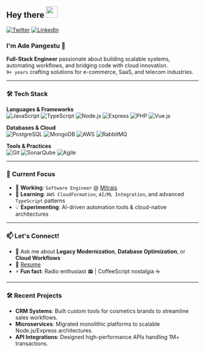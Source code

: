 ## Hey there <img src="https://media.giphy.com/media/hvRJCLFzcasrR4ia7z/giphy.gif" width="30px">

[![Twitter](https://img.shields.io/badge/-Twitter-1DA1F2?style=flat&logo=twitter&logoColor=white)](https://twitter.com/adepanges)
[![LinkedIn](https://img.shields.io/badge/-LinkedIn-0A66C2?style=flat&logo=linkedin&logoColor=white)](https://www.linkedin.com/in/adepanges)

### I'm **Ade Pangestu** 👋  
**Full-Stack Engineer** passionate about building scalable systems, automating workflows, and bridging code with cloud innovation.  
`9+ years` crafting solutions for e-commerce, SaaS, and telecom industries.  

---

### 🛠️ **Tech Stack**  
**Languages & Frameworks**  
![JavaScript](https://img.shields.io/badge/-JavaScript-F7DF1E?logo=javascript&logoColor=black)
![TypeScript](https://img.shields.io/badge/-TypeScript-3178C6?logo=typescript&logoColor=white)
![Node.js](https://img.shields.io/badge/-Node.js-339933?logo=node.js&logoColor=white)
![Express](https://img.shields.io/badge/-Express-000000?logo=express&logoColor=white)
![PHP](https://img.shields.io/badge/-PHP-777BB4?logo=php&logoColor=white)
![Vue.js](https://img.shields.io/badge/-Vue.js-4FC08D?logo=vue.js&logoColor=white)

**Databases & Cloud**  
![PostgreSQL](https://img.shields.io/badge/-PostgreSQL-4169E1?logo=postgresql&logoColor=white)
![MongoDB](https://img.shields.io/badge/-MongoDB-47A248?logo=mongodb&logoColor=white)
![AWS](https://img.shields.io/badge/-AWS-232F3E?logo=amazon-aws&logoColor=white)
![RabbitMQ](https://img.shields.io/badge/-RabbitMQ-FF6600?logo=rabbitmq&logoColor=white)

**Tools & Practices**  
![Git](https://img.shields.io/badge/-Git-F05032?logo=git&logoColor=white)
![SonarQube](https://img.shields.io/badge/-SonarQube-4E9BCD?logo=sonarqube&logoColor=white)
![Agile](https://img.shields.io/badge/-Agile-009D9F?logo=agile&logoColor=white)

---

### 🚀 **Current Focus**  
- 🔭 **Working**: `Software Engineer` @ [Mitrais](https://www.mitrais.com/)
- 🌱 **Learning**: `AWS CloudFormation`, `AI/ML Integration`, and advanced `TypeScript` patterns  
- 💡 **Experimenting**: AI-driven automation tools & cloud-native architectures  


---

### 📫 **Let's Connect!**  
- 💬 Ask me about **Legacy Modernization**, **Database Optimization**, or **Cloud Workflows**  
- 📄 [Resume](https://drive.google.com/file/d/1GAtNgA5qaPBAyYcGIdqjwVK15sd6qvtB/view?usp=sharing)  
- ⚡ **Fun fact**: Radio enthusiast 📻 | CoffeeScript nostalgia ☕  

---

### 🛠️ **Recent Projects**  
- **CRM Systems**: Built custom tools for cosmetics brands to streamline sales workflows.  
- **Microservices**: Migrated monolithic platforms to scalable Node.js/Express architectures.  
- **API Integrations**: Designed high-performance APIs handling 1M+ transactions.  
